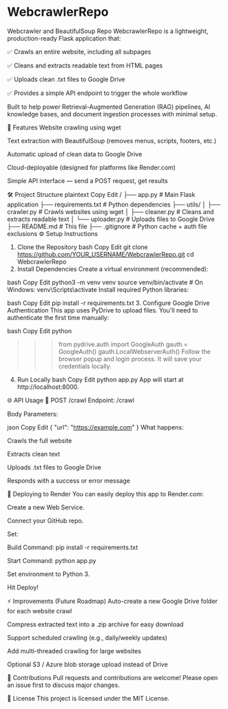 # WebcrawlerRepo
Webcrawler and BeautifulSoup Repo
WebcrawlerRepo is a lightweight, production-ready Flask application that:

✅ Crawls an entire website, including all subpages

✅ Cleans and extracts readable text from HTML pages

✅ Uploads clean .txt files to Google Drive

✅ Provides a simple API endpoint to trigger the whole workflow

Built to help power Retrieval-Augmented Generation (RAG) pipelines, AI knowledge bases, and document ingestion processes with minimal setup.

🚀 Features
Website crawling using wget

Text extraction with BeautifulSoup (removes menus, scripts, footers, etc.)

Automatic upload of clean data to Google Drive

Cloud-deployable (designed for platforms like Render.com)

Simple API interface — send a POST request, get results

🛠 Project Structure
plaintext
Copy
Edit
/
├── app.py                  # Main Flask application
├── requirements.txt        # Python dependencies
├── utils/
│   ├── crawler.py          # Crawls websites using wget
│   ├── cleaner.py          # Cleans and extracts readable text
│   └── uploader.py         # Uploads files to Google Drive
├── README.md               # This file
├── .gitignore              # Python cache + auth file exclusions
⚙️ Setup Instructions
1. Clone the Repository
bash
Copy
Edit
git clone https://github.com/YOUR_USERNAME/WebcrawlerRepo.git
cd WebcrawlerRepo
2. Install Dependencies
Create a virtual environment (recommended):

bash
Copy
Edit
python3 -m venv venv
source venv/bin/activate    # On Windows: venv\Scripts\activate
Install required Python libraries:

bash
Copy
Edit
pip install -r requirements.txt
3. Configure Google Drive Authentication
This app uses PyDrive to upload files.
You'll need to authenticate the first time manually:

bash
Copy
Edit
python
>>> from pydrive.auth import GoogleAuth
>>> gauth = GoogleAuth()
>>> gauth.LocalWebserverAuth()
Follow the browser popup and login process.
It will save your credentials locally.

4. Run Locally
bash
Copy
Edit
python app.py
App will start at http://localhost:8000.

🌐 API Usage
📍 POST /crawl
Endpoint:
/crawl

Body Parameters:

json
Copy
Edit
{
  "url": "https://example.com"
}
What happens:

Crawls the full website

Extracts clean text

Uploads .txt files to Google Drive

Responds with a success or error message

🚀 Deploying to Render
You can easily deploy this app to Render.com:

Create a new Web Service.

Connect your GitHub repo.

Set:

Build Command: pip install -r requirements.txt

Start Command: python app.py

Set environment to Python 3.

Hit Deploy!

⚡ Improvements (Future Roadmap)
Auto-create a new Google Drive folder for each website crawl

Compress extracted text into a .zip archive for easy download

Support scheduled crawling (e.g., daily/weekly updates)

Add multi-threaded crawling for large websites

Optional S3 / Azure blob storage upload instead of Drive

🤝 Contributions
Pull requests and contributions are welcome!
Please open an issue first to discuss major changes.

📜 License
This project is licensed under the MIT License.
